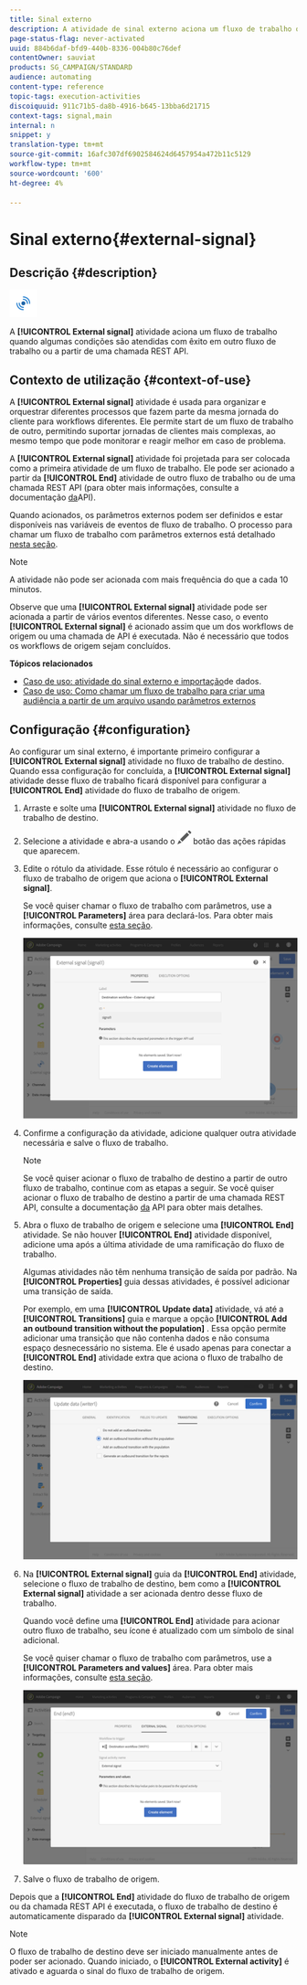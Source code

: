 ```yaml
---
title: Sinal externo
description: A atividade de sinal externo aciona um fluxo de trabalho quando algumas condições são atendidas com êxito em outro fluxo de trabalho.
page-status-flag: never-activated
uuid: 884b6daf-bfd9-440b-8336-004b80c76def
contentOwner: sauviat
products: SG_CAMPAIGN/STANDARD
audience: automating
content-type: reference
topic-tags: execution-activities
discoiquuid: 911c71b5-da8b-4916-b645-13bba6d21715
context-tags: signal,main
internal: n
snippet: y
translation-type: tm+mt
source-git-commit: 16afc307df6902584624d6457954a472b11c5129
workflow-type: tm+mt
source-wordcount: '600'
ht-degree: 4%

---
```



# Sinal externo{#external-signal}

## Descrição {#description}

![](assets/signal.png)

A **[!UICONTROL External signal]** atividade aciona um fluxo de trabalho quando algumas condições são atendidas com êxito em outro fluxo de trabalho ou a partir de uma chamada REST API.

## Contexto de utilização {#context-of-use}

A **[!UICONTROL External signal]** atividade é usada para organizar e orquestrar diferentes processos que fazem parte da mesma jornada do cliente para workflows diferentes. Ele permite start de um fluxo de trabalho de outro, permitindo suportar jornadas de clientes mais complexas, ao mesmo tempo que pode monitorar e reagir melhor em caso de problema.

A **[!UICONTROL External signal]** atividade foi projetada para ser colocada como a primeira atividade de um fluxo de trabalho. Ele pode ser acionado a partir da **[!UICONTROL End]** atividade de outro fluxo de trabalho ou de uma chamada REST API (para obter mais informações, consulte a documentação [da](../../api/using/triggering-a-signal-activity.md)API).

Quando acionados, os parâmetros externos podem ser definidos e estar disponíveis nas variáveis de eventos de fluxo de trabalho. O processo para chamar um fluxo de trabalho com parâmetros externos está detalhado [nesta seção](../../automating/using/calling-a-workflow-with-external-parameters.md).

>[!NOTE]
>
>A atividade não pode ser acionada com mais frequência do que a cada 10 minutos.

Observe que uma **[!UICONTROL External signal]** atividade pode ser acionada a partir de vários eventos diferentes. Nesse caso, o evento **[!UICONTROL External signal]** é acionado assim que um dos workflows de origem ou uma chamada de API é executada. Não é necessário que todos os workflows de origem sejam concluídos.

**Tópicos relacionados**

* [Caso de uso: atividade do sinal externo e importação](../../automating/using/external-signal-data-import.md)de dados.
* [Caso de uso: Como chamar um fluxo de trabalho para criar uma audiência a partir de um arquivo usando parâmetros externos](../../automating/using/calling-a-workflow-with-external-parameters.md#use-case)

## Configuração {#configuration}

Ao configurar um sinal externo, é importante primeiro configurar a **[!UICONTROL External signal]** atividade no fluxo de trabalho de destino. Quando essa configuração for concluída, a **[!UICONTROL External signal]** atividade desse fluxo de trabalho ficará disponível para configurar a **[!UICONTROL End]** atividade do fluxo de trabalho de origem.

1. Arraste e solte uma **[!UICONTROL External signal]** atividade no fluxo de trabalho de destino.
1. Selecione a atividade e abra-a usando o ![](assets/edit_darkgrey-24px.png) botão das ações rápidas que aparecem.
1. Edite o rótulo da atividade. Esse rótulo é necessário ao configurar o fluxo de trabalho de origem que aciona o **[!UICONTROL External signal]**.

   Se você quiser chamar o fluxo de trabalho com parâmetros, use a **[!UICONTROL Parameters]** área para declará-los. Para obter mais informações, consulte [esta seção](../../automating/using/calling-a-workflow-with-external-parameters.md#declaring-the-parameters-in-the-external-signal-activity).

   ![](assets/external_signal_configuration.png)

1. Confirme a configuração da atividade, adicione qualquer outra atividade necessária e salve o fluxo de trabalho.

   >[!NOTE]
   >
   >Se você quiser acionar o fluxo de trabalho de destino a partir de outro fluxo de trabalho, continue com as etapas a seguir. Se você quiser acionar o fluxo de trabalho de destino a partir de uma chamada REST API, consulte a documentação [da](../../api/using/triggering-a-signal-activity.md) API para obter mais detalhes.

1. Abra o fluxo de trabalho de origem e selecione uma **[!UICONTROL End]** atividade. Se não houver **[!UICONTROL End]** atividade disponível, adicione uma após a última atividade de uma ramificação do fluxo de trabalho.

   Algumas atividades não têm nenhuma transição de saída por padrão. Na **[!UICONTROL Properties]** guia dessas atividades, é possível adicionar uma transição de saída.

   Por exemplo, em uma **[!UICONTROL Update data]** atividade, vá até a **[!UICONTROL Transitions]** guia e marque a opção **[!UICONTROL Add an outbound transition without the population]** . Essa opção permite adicionar uma transição que não contenha dados e não consuma espaço desnecessário no sistema. Ele é usado apenas para conectar a **[!UICONTROL End]** atividade extra que aciona o fluxo de trabalho de destino.

   ![](assets/external_signal_empty_transition.png)

1. Na **[!UICONTROL External signal]** guia da **[!UICONTROL End]** atividade, selecione o fluxo de trabalho de destino, bem como a **[!UICONTROL External signal]** atividade a ser acionada dentro desse fluxo de trabalho.

   Quando você define uma **[!UICONTROL End]** atividade para acionar outro fluxo de trabalho, seu ícone é atualizado com um símbolo de sinal adicional.

   Se você quiser chamar o fluxo de trabalho com parâmetros, use a **[!UICONTROL Parameters and values]** área. Para obter mais informações, consulte [esta seção](../../automating/using/calling-a-workflow-with-external-parameters.md#defining-the-parameters-when-calling-the-workflow).

   ![](assets/external_signal_end.png)

1. Salve o fluxo de trabalho de origem.

Depois que a **[!UICONTROL End]** atividade do fluxo de trabalho de origem ou da chamada REST API é executada, o fluxo de trabalho de destino é automaticamente disparado da **[!UICONTROL External signal]** atividade.

>[!NOTE]
>
>O fluxo de trabalho de destino deve ser iniciado manualmente antes de poder ser acionado. Quando iniciado, o **[!UICONTROL External activity]** é ativado e aguarda o sinal do fluxo de trabalho de origem.
